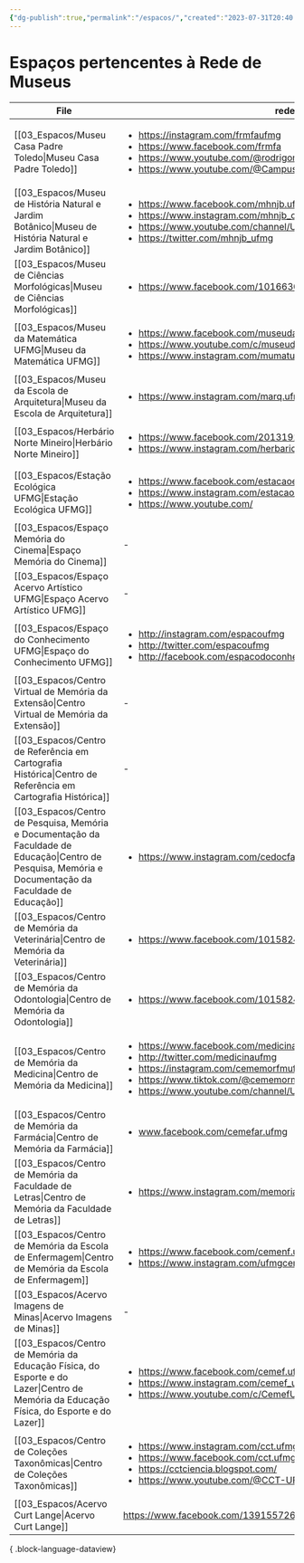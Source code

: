 ```yaml
---
{"dg-publish":true,"permalink":"/espacos/","created":"2023-07-31T20:40:19.134-03:00","updated":"2023-07-31T20:44:47.207-03:00"}
---
```



# Espaços pertencentes à Rede de Museus
| File                                                                                                                                                       | redes                                                                                                                                                                                                                                                                      |
| ---------------------------------------------------------------------------------------------------------------------------------------------------------- | -------------------------------------------------------------------------------------------------------------------------------------------------------------------------------------------------------------------------------------------------------------------------- |
| [[03_Espacos/Museu Casa Padre Toledo\|Museu Casa Padre Toledo]]                                                                                         | <ul><li>https://instagram.com/frmfaufmg</li><li>https://www.facebook.com/frmfa</li><li>https://www.youtube.com/@rodrigomellofrancodeandrade</li><li>https://www.youtube.com/@CampusCulturalUFMGTiradentes</li></ul>                                                        |
| [[03_Espacos/Museu de História Natural e Jardim Botânico\|Museu de História Natural e Jardim Botânico]]                                                 | <ul><li>https://www.facebook.com/mhnjb.ufmg/</li><li>https://www.instagram.com/mhnjb_oficial/</li><li>https://www.youtube.com/channel/UC393GIsgp7t0hguih1pFdxQ</li><li>https://twitter.com/mhnjb_ufmg</li></ul>                                                            |
| [[03_Espacos/Museu de Ciências Morfológicas\|Museu de Ciências Morfológicas]]                                                                           | <ul><li>https://www.facebook.com/1016630381741591?ref=embed_page</li></ul>                                                                                                                                                                                                 |
| [[03_Espacos/Museu da Matemática UFMG\|Museu da Matemática UFMG]]                                                                                       | <ul><li>https://www.facebook.com/museudamatematicaufmg</li><li>https://www.youtube.com/c/museudamatematicaufmg</li><li>https://www.instagram.com/mumatufmg</li></ul>                                                                                                       |
| [[03_Espacos/Museu da Escola de Arquitetura\|Museu da Escola de Arquitetura]]                                                                           | <ul><li>https://www.instagram.com/marq.ufmg/</li></ul>                                                                                                                                                                                                                     |
| [[03_Espacos/Herbário Norte Mineiro\|Herbário Norte Mineiro]]                                                                                           | <ul><li>https://www.facebook.com/2013191235619337?ref=embed_page</li><li>https://www.instagram.com/herbarionortemineiro/</li></ul>                                                                                                                                         |
| [[03_Espacos/Estação Ecológica UFMG\|Estação Ecológica UFMG]]                                                                                           | <ul><li>https://www.facebook.com/estacaoecologicaufmg/</li><li>https://www.instagram.com/estacao_ecologica/</li><li>https://www.youtube.com/</li></ul>                                                                                                                     |
| [[03_Espacos/Espaço Memória do Cinema\|Espaço Memória do Cinema]]                                                                                       | \-                                                                                                                                                                                                                                                                         |
| [[03_Espacos/Espaço Acervo Artístico UFMG\|Espaço Acervo Artístico UFMG]]                                                                               | \-                                                                                                                                                                                                                                                                         |
| [[03_Espacos/Espaço do Conhecimento UFMG\|Espaço do Conhecimento UFMG]]                                                                                 | <ul><li>http://instagram.com/espacoufmg</li><li>http://twitter.com/espacoufmg</li><li>http://facebook.com/espacodoconhecimentoufmg</li></ul>                                                                                                                               |
| [[03_Espacos/Centro Virtual de Memória da Extensão\|Centro Virtual de Memória da Extensão]]                                                             | \-                                                                                                                                                                                                                                                                         |
| [[03_Espacos/Centro de Referência em Cartografia Histórica\|Centro de Referência em Cartografia Histórica]]                                             | \-                                                                                                                                                                                                                                                                         |
| [[03_Espacos/Centro de Pesquisa, Memória e Documentação da Faculdade de Educação\|Centro de Pesquisa, Memória e Documentação da Faculdade de Educação]] | <ul><li>https://www.instagram.com/cedocfae.ufmg/</li></ul>                                                                                                                                                                                                                 |
| [[03_Espacos/Centro de Memória da Veterinária\|Centro de Memória da Veterinária]]                                                                       | <ul><li>https://www.facebook.com/1015824441868937?ref=embed_page</li></ul>                                                                                                                                                                                                 |
| [[03_Espacos/Centro de Memória da Odontologia\|Centro de Memória da Odontologia]]                                                                       | <ul><li>https://www.facebook.com/1015824441868937?ref=embed_page</li></ul>                                                                                                                                                                                                 |
| [[03_Espacos/Centro de Memória da Medicina\|Centro de Memória da Medicina]]                                                                             | <ul><li>https://www.facebook.com/medicinaufmgoficial</li><li>http://twitter.com/medicinaufmg</li><li>https://instagram.com/cememorfmufmg</li><li>https://www.tiktok.com/@cememormedicina</li><li>https://www.youtube.com/channel/UCAwAood1z5xnix_tba3pKFw/videos</li></ul> |
| [[03_Espacos/Centro de Memória da Farmácia\|Centro de Memória da Farmácia]]                                                                             | <ul><li>www.facebook.com/cemefar.ufmg</li></ul>                                                                                                                                                                                                                            |
| [[03_Espacos/Centro de Memória da Faculdade de Letras\|Centro de Memória da Faculdade de Letras]]                                                       | <ul><li>https://www.instagram.com/memoriafale/</li></ul>                                                                                                                                                                                                                   |
| [[03_Espacos/Centro de Memória da Escola de Enfermagem\|Centro de Memória da Escola de Enfermagem]]                                                     | <ul><li>https://www.facebook.com/cemenf.ufmg/?ref=embed_page</li><li>https://www.instagram.com/ufmgcemenf/</li></ul>                                                                                                                                                       |
| [[03_Espacos/Acervo Imagens de Minas\|Acervo Imagens de Minas]]                                                                                         | \-                                                                                                                                                                                                                                                                         |
| [[03_Espacos/Centro de Memória da Educação Física, do Esporte e do Lazer\|Centro de Memória da Educação Física, do Esporte e do Lazer]]                 | <ul><li>https://www.facebook.com/cemef.ufmg</li><li>https://www.instagram.com/cemef_ufmg/</li><li>https://www.youtube.com/c/CemefUFMG/featured</li></ul>                                                                                                                   |
| [[03_Espacos/Centro de Coleções Taxonômicas\|Centro de Coleções Taxonômicas]]                                                                           | <ul><li>https://www.instagram.com/cct.ufmg/</li><li>https://www.facebook.com/cct.ufmg/</li><li>https://cctciencia.blogspot.com/</li><li>https://www.youtube.com/@CCT-UFMG/</li></ul>                                                                                       |
| [[03_Espacos/Acervo Curt Lange\|Acervo Curt Lange]]                                                                                                     | https://www.facebook.com/139155726915538?ref=embed_page                                                                                                                                                                                                                    |

{ .block-language-dataview}

